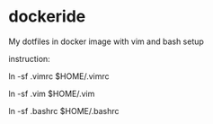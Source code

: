 # dockeride
My dotfiles in docker image
with vim and bash setup

instruction:

ln -sf .vimrc $HOME/.vimrc

ln -sf .vim $HOME/.vim

ln -sf .bashrc $HOME/.bashrc
